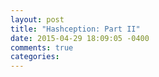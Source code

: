 ```yaml
---
layout: post
title: "Hashception: Part II"
date: 2015-04-29 18:09:05 -0400
comments: true
categories: 
---
```

